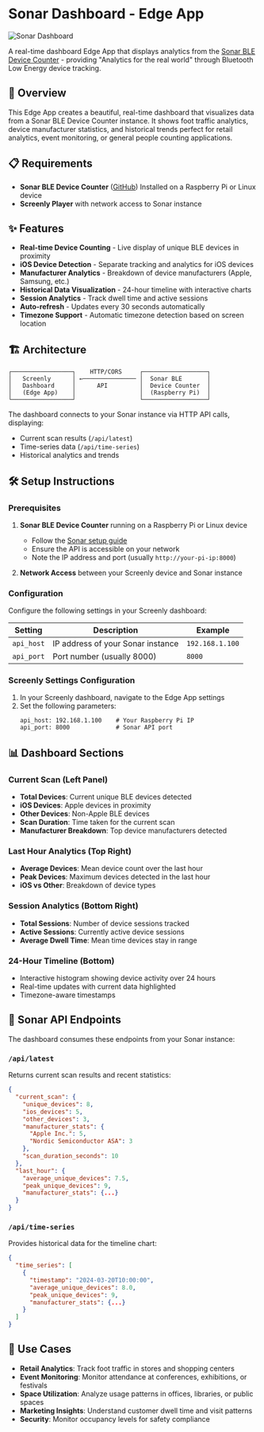 # Sonar Dashboard - Edge App

![Sonar Dashboard](static/img/sonar-dashboard-preview.png)

A real-time dashboard Edge App that displays analytics from the [Sonar BLE Device Counter](https://github.com/Viktopia/sonar) - providing "Analytics for the real world" through Bluetooth Low Energy device tracking.

## 🎯 Overview

This Edge App creates a beautiful, real-time dashboard that visualizes data from a Sonar BLE Device Counter instance. It shows foot traffic analytics, device manufacturer statistics, and historical trends perfect for retail analytics, event monitoring, or general people counting applications.

## 📋 Requirements

- **Sonar BLE Device Counter** ([GitHub](https://github.com/Viktopia/sonar)) Installed on a Raspberry Pi or Linux device
- **Screenly Player** with network access to Sonar instance

## ✨ Features

- **Real-time Device Counting** - Live display of unique BLE devices in proximity
- **iOS Device Detection** - Separate tracking and analytics for iOS devices
- **Manufacturer Analytics** - Breakdown of device manufacturers (Apple, Samsung, etc.)
- **Historical Data Visualization** - 24-hour timeline with interactive charts
- **Session Analytics** - Track dwell time and active sessions
- **Auto-refresh** - Updates every 30 seconds automatically
- **Timezone Support** - Automatic timezone detection based on screen location

## 🏗️ Architecture

```
┌─────────────────┐    HTTP/CORS     ┌──────────────────┐
│   Screenly      │ ←─────────────── │  Sonar BLE       │
│   Dashboard     │      API         │  Device Counter  │
│   (Edge App)    │                  │  (Raspberry Pi)  │
└─────────────────┘                  └──────────────────┘

```

The dashboard connects to your Sonar instance via HTTP API calls, displaying:
- Current scan results (`/api/latest`)
- Time-series data (`/api/time-series`)
- Historical analytics and trends

## 🛠️ Setup Instructions

### Prerequisites

1. **Sonar BLE Device Counter** running on a Raspberry Pi or Linux device
   - Follow the [Sonar setup guide](https://github.com/Viktoria/sonar)
   - Ensure the API is accessible on your network
   - Note the IP address and port (usually `http://your-pi-ip:8000`)

2. **Network Access** between your Screenly device and Sonar instance

### Configuration

Configure the following settings in your Screenly dashboard:

| Setting | Description | Example |
|---------|-------------|---------|
| `api_host` | IP address of your Sonar instance | `192.168.1.100` |
| `api_port` | Port number (usually 8000) | `8000` |

### Screenly Settings Configuration

1. In your Screenly dashboard, navigate to the Edge App settings
2. Set the following parameters:
   ```
   api_host: 192.168.1.100    # Your Raspberry Pi IP
   api_port: 8000             # Sonar API port
   ```

## 📊 Dashboard Sections

### Current Scan (Left Panel)
- **Total Devices**: Current unique BLE devices detected
- **iOS Devices**: Apple devices in proximity
- **Other Devices**: Non-Apple BLE devices
- **Scan Duration**: Time taken for the current scan
- **Manufacturer Breakdown**: Top device manufacturers detected

### Last Hour Analytics (Top Right)
- **Average Devices**: Mean device count over the last hour
- **Peak Devices**: Maximum devices detected in the last hour
- **iOS vs Other**: Breakdown of device types

### Session Analytics (Bottom Right)
- **Total Sessions**: Number of device sessions tracked
- **Active Sessions**: Currently active device sessions
- **Average Dwell Time**: Mean time devices stay in range

### 24-Hour Timeline (Bottom)
- Interactive histogram showing device activity over 24 hours
- Real-time updates with current data highlighted
- Timezone-aware timestamps

## 🔧 Sonar API Endpoints

The dashboard consumes these endpoints from your Sonar instance:

### `/api/latest`
Returns current scan results and recent statistics:
```json
{
  "current_scan": {
    "unique_devices": 8,
    "ios_devices": 5,
    "other_devices": 3,
    "manufacturer_stats": {
      "Apple Inc.": 5,
      "Nordic Semiconductor ASA": 3
    },
    "scan_duration_seconds": 10
  },
  "last_hour": {
    "average_unique_devices": 7.5,
    "peak_unique_devices": 9,
    "manufacturer_stats": {...}
  }
}
```

### `/api/time-series`
Provides historical data for the timeline chart:
```json
{
  "time_series": [
    {
      "timestamp": "2024-03-20T10:00:00",
      "average_unique_devices": 8.0,
      "peak_unique_devices": 9,
      "manufacturer_stats": {...}
    }
  ]
}
```

## 🚀 Use Cases

- **Retail Analytics**: Track foot traffic in stores and shopping centers
- **Event Monitoring**: Monitor attendance at conferences, exhibitions, or festivals
- **Space Utilization**: Analyze usage patterns in offices, libraries, or public spaces
- **Marketing Insights**: Understand customer dwell time and visit patterns
- **Security**: Monitor occupancy levels for safety compliance


